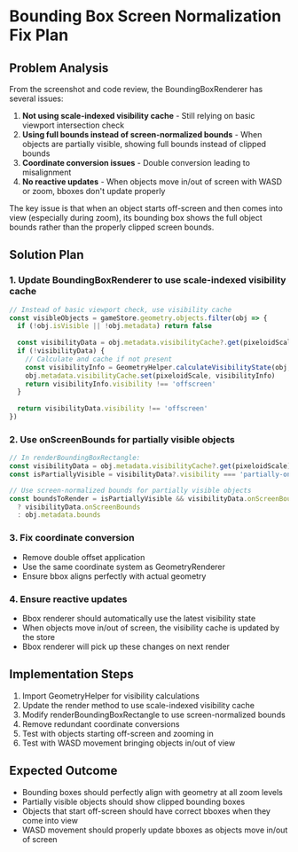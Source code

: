 # Bounding Box Screen Normalization Fix Plan

## Problem Analysis

From the screenshot and code review, the BoundingBoxRenderer has several issues:

1. **Not using scale-indexed visibility cache** - Still relying on basic viewport intersection check
2. **Using full bounds instead of screen-normalized bounds** - When objects are partially visible, showing full bounds instead of clipped bounds
3. **Coordinate conversion issues** - Double conversion leading to misalignment
4. **No reactive updates** - When objects move in/out of screen with WASD or zoom, bboxes don't update properly

The key issue is that when an object starts off-screen and then comes into view (especially during zoom), its bounding box shows the full object bounds rather than the properly clipped screen bounds.

## Solution Plan

### 1. Update BoundingBoxRenderer to use scale-indexed visibility cache

```typescript
// Instead of basic viewport check, use visibility cache
const visibleObjects = gameStore.geometry.objects.filter(obj => {
  if (!obj.isVisible || !obj.metadata) return false
  
  const visibilityData = obj.metadata.visibilityCache?.get(pixeloidScale)
  if (!visibilityData) {
    // Calculate and cache if not present
    const visibilityInfo = GeometryHelper.calculateVisibilityState(obj, pixeloidScale)
    obj.metadata.visibilityCache.set(pixeloidScale, visibilityInfo)
    return visibilityInfo.visibility !== 'offscreen'
  }
  
  return visibilityData.visibility !== 'offscreen'
})
```

### 2. Use onScreenBounds for partially visible objects

```typescript
// In renderBoundingBoxRectangle:
const visibilityData = obj.metadata.visibilityCache?.get(pixeloidScale)
const isPartiallyVisible = visibilityData?.visibility === 'partially-onscreen'

// Use screen-normalized bounds for partially visible objects
const boundsToRender = isPartiallyVisible && visibilityData.onScreenBounds
  ? visibilityData.onScreenBounds
  : obj.metadata.bounds
```

### 3. Fix coordinate conversion

- Remove double offset application
- Use the same coordinate system as GeometryRenderer
- Ensure bbox aligns perfectly with actual geometry

### 4. Ensure reactive updates

- Bbox renderer should automatically use the latest visibility state
- When objects move in/out of screen, the visibility cache is updated by the store
- Bbox renderer will pick up these changes on next render

## Implementation Steps

1. Import GeometryHelper for visibility calculations
2. Update the render method to use scale-indexed visibility cache
3. Modify renderBoundingBoxRectangle to use screen-normalized bounds
4. Remove redundant coordinate conversions
5. Test with objects starting off-screen and zooming in
6. Test with WASD movement bringing objects in/out of view

## Expected Outcome

- Bounding boxes should perfectly align with geometry at all zoom levels
- Partially visible objects should show clipped bounding boxes
- Objects that start off-screen should have correct bboxes when they come into view
- WASD movement should properly update bboxes as objects move in/out of screen